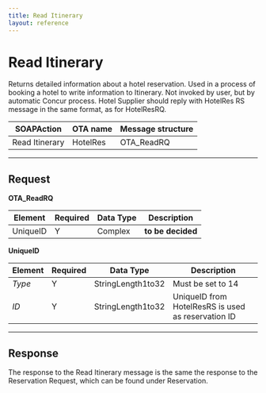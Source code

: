 ```yaml
---
title: Read Itinerary
layout: reference
---
```


# Read Itinerary

Returns detailed information about a hotel reservation. Used in a process of booking a hotel to write information to Itinerary. Not invoked by user, but by automatic Concur process. Hotel Supplier should reply with HotelRes RS message in the same format, as for HotelResRQ. 

| SOAPAction     | OTA name | Message structure | 
|----------------|----------|-------------------|
| Read Itinerary | HotelRes | OTA_ReadRQ |

---

## Request

**OTA_ReadRQ**

| Element  | Required | Data Type | Description |
|----------|----------|-----------|-------------|
| UniqueID | Y        | Complex   | **to be decided** |


**UniqueID**

| Element  | Required | Data Type         | Description |
|----------|----------|-------------------|-------------|
| *Type*   | Y        | StringLength1to32 | Must be set to 14 | 
| *ID*     | Y        | StringLength1to32 | UniqueID from HotelResRS is used as reservation ID |

---

## Response

The response to the Read Itinerary message is the same the response to the Reservation Request, which can be found under Reservation.
